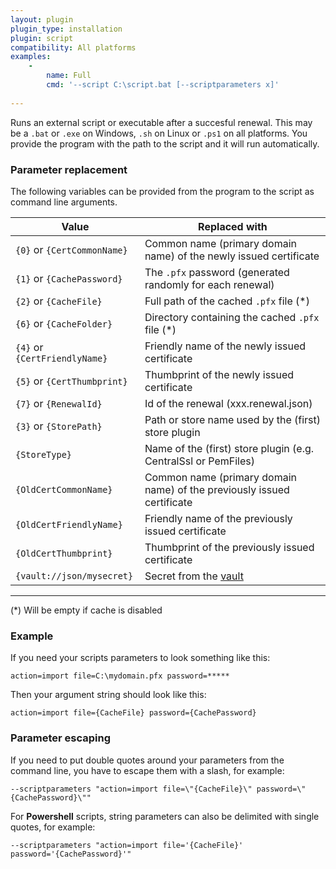 ```yaml
---
layout: plugin
plugin_type: installation
plugin: script
compatibility: All platforms
examples:
    - 
        name: Full
        cmd: '--script C:\script.bat [--scriptparameters x]'
 
---
```


Runs an external script or executable after a succesful renewal. This may be a `.bat` or `.exe` on Windows, `.sh` on Linux or `.ps1` on all platforms. You provide the program with the path to the script and it will run automatically.

### Parameter replacement
The following variables can be provided from the program to the script as command line arguments.

| Value          |  Replaced with |
|----------------|----------------|
| `{0}` or `{CertCommonName}` | Common name (primary domain name) of the newly issued certificate          |
| `{1}` or `{CachePassword}` | The `.pfx` password (generated randomly for each renewal)  |
| `{2}` or `{CacheFile}`       | Full path of the cached `.pfx` file (*)                                 |
| `{6}` or `{CacheFolder}`       | Directory containing the cached `.pfx` file (*)                                 |
| `{4}` or `{CertFriendlyName}`       |  Friendly name of the newly issued certificate                               |
| `{5}` or `{CertThumbprint}`      | Thumbprint of the newly issued certificate                             |
| `{7}` or `{RenewalId}`       | Id of the renewal (xxx.renewal.json)                                  |
| `{3}` or `{StorePath}`      | Path or store name used by the (first) store plugin   |
| `{StoreType}`        |  Name of the (first) store plugin (e.g. CentralSsl or PemFiles)                                    |
| `{OldCertCommonName}`        |  Common name (primary domain name) of the previously issued certificate |
| `{OldCertFriendlyName}`        |  Friendly name of the previously issued certificate |
| `{OldCertThumbprint}`        |  Thumbprint of the previously issued certificate |
| `{vault://json/mysecret}`        |  Secret from the [vault](https://www.simple-acme.com/manual/advanced-use/secret-management) |

---
(*) Will be empty if cache is disabled

### Example
If you need your scripts parameters to look something like this:

`action=import file=C:\mydomain.pfx password=*****`

Then your argument string should look like this:

`action=import file={CacheFile} password={CachePassword}`

### Parameter escaping
If you need to put double quotes around your parameters from the command line, you have to escape them with a slash, for example:

`‑‑scriptparameters "action=import file=\"{CacheFile}\" password=\"{CachePassword}\""`

For **Powershell** scripts, string parameters can also be delimited with single quotes, for example:

`‑‑scriptparameters "action=import file='{CacheFile}' password='{CachePassword}'"`